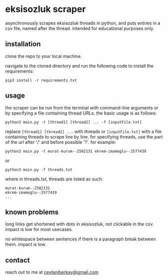 # eksisozluk scraper

asynchronously scrapes eksisozluk threads in python, and puts entries in a csv file, named after the thread. intended for educational purposes only.

## installation

clone the repo to your local machine.

navigate to the cloned directory and run the following code to install the requirements:

```
pip3 install -r requirements.txt
```

## usage

the scraper can be run from the terminal with command-line arguments or by specifying a file containing thread URLs. the basic usage is as follows:

```
python3 main.py -t [thread1] [thread2] ... -f [inputFile.txt]
```
replace `[thread1] [thread2] ...` with threads or `[inputFile.txt]` with a file containing threads to scrape line by line. for specifying threads, use the part of the url after '/' and before possible '?'. for example:

```
python3 main.py -t murat-kurum--2582131 ekrem-imamoglu--2577439
```
or
```
python3 main.py -f threads.txt
```

where in threads.txt, threads are listed as such:
```
murat-kurum--2582131
ekrem-imamoglu--2577439
...
```
## known problems

long links get shortened with dots in eksisozluk, not clickable in the csv. impact is low for most usecases.

no whitespace between sentences if there is a paragraph break between them. impact is low.

## contact

reach out to me at ceylaniberkay@gmail.com
